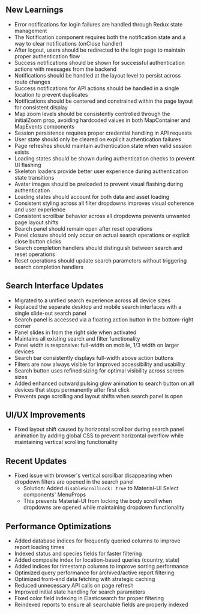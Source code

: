 ## New Learnings

- Error notifications for login failures are handled through Redux state management
- The Notification component requires both the notification state and a way to clear notifications (onClose handler)
- After logout, users should be redirected to the login page to maintain proper authentication flow
- Success notifications should be shown for successful authentication actions with messages from the backend
- Notifications should be handled at the layout level to persist across route changes
- Success notifications for API actions should be handled in a single location to prevent duplicates
- Notifications should be centered and constrained within the page layout for consistent display
- Map zoom levels should be consistently controlled through the initialZoom prop, avoiding hardcoded values in both MapContainer and MapEvents components
- Session persistence requires proper credential handling in API requests
- User state should only be cleared on explicit authentication failures
- Page refreshes should maintain authentication state when valid session exists
- Loading states should be shown during authentication checks to prevent UI flashing
- Skeleton loaders provide better user experience during authentication state transitions
- Avatar images should be preloaded to prevent visual flashing during authentication
- Loading states should account for both data and asset loading
- Consistent styling across all filter dropdowns improves visual coherence and user experience
- Consistent scrollbar behavior across all dropdowns prevents unwanted page layout shifts
- Search panel should remain open after reset operations
- Panel closure should only occur on actual search operations or explicit close button clicks
- Search completion handlers should distinguish between search and reset operations
- Reset operations should update search parameters without triggering search completion handlers

## Search Interface Updates
- Migrated to a unified search experience across all device sizes
- Replaced the separate desktop and mobile search interfaces with a single slide-out search panel
- Search panel is accessed via a floating action button in the bottom-right corner
- Panel slides in from the right side when activated
- Maintains all existing search and filter functionality
- Panel width is responsive: full-width on mobile, 1/3 width on larger devices
- Search bar consistently displays full-width above action buttons
- Filters are now always visible for improved accessibility and usability
- Search button uses refined sizing for optimal visibility across screen sizes
- Added enhanced outward pulsing glow animation to search button on all devices that stops permanently after first click
- Prevents page scrolling and layout shifts when search panel is open

## UI/UX Improvements
- Fixed layout shift caused by horizontal scrollbar during search panel animation by adding global CSS to prevent horizontal overflow while maintaining vertical scrolling functionality

## Recent Updates
- Fixed issue with browser's vertical scrollbar disappearing when dropdown filters are opened in the search panel
  - Solution: Added `disableScrollLock: true` to Material-UI Select components' MenuProps
  - This prevents Material-UI from locking the body scroll when dropdowns are opened while maintaining dropdown functionality

## Performance Optimizations
- Added database indices for frequently queried columns to improve report loading times
- Indexed status and species fields for faster filtering
- Added composite index for location-based queries (country, state)
- Added indices for timestamp columns to improve sorting performance
- Optimized query performance for archived/active report filtering
- Optimized front-end data fetching with strategic caching
- Reduced unnecessary API calls on page refresh
- Improved initial state handling for search parameters
- Fixed color field indexing in Elasticsearch for proper filtering
- Reindexed reports to ensure all searchable fields are properly indexed
